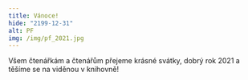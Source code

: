 ```yaml
---
title: Vánoce!
hide: "2199-12-31"
alt: PF
img: /img/pf_2021.jpg
---
```

Všem čtenářkám a čtenářům přejeme krásné svátky, dobrý rok 2021 a těšíme se na viděnou v knihovně!




